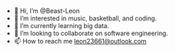 - 👋 Hi, I’m @Beast-Leon
- 👀 I’m interested in music, basketball, and coding.
- 🌱 I’m currently learning big data.
- 💞️ I’m looking to collaborate on software engineering.
- 📫 How to reach me leon23661@outlook.com

<!---
Beast-Leon/Beast-Leon is a ✨ special ✨ repository because its `README.md` (this file) appears on your GitHub profile.
You can click the Preview link to take a look at your changes.
--->
